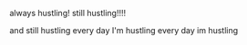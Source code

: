 always hustling! 
still hustling!!!!

and still hustling
every day I'm hustling
every day im hustling

